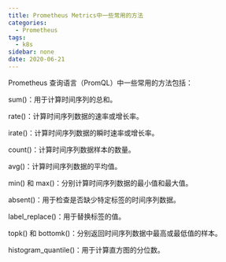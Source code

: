 ```yaml
---
title: Prometheus Metrics中一些常用的方法
categories: 
  - Prometheus
tags:
  - k8s
sidebar: none 
date: 2020-06-21
---
```

Prometheus 查询语言（PromQL）中一些常用的方法包括：

sum()：用于计算时间序列的总和。

rate()：计算时间序列数据的速率或增长率。

irate()：计算时间序列数据的瞬时速率或增长率。

count()：计算时间序列数据样本的数量。

avg()：计算时间序列数据的平均值。

min() 和 max()：分别计算时间序列数据的最小值和最大值。

absent()：用于检查是否缺少特定标签的时间序列数据。

label_replace()：用于替换标签的值。

topk() 和 bottomk()：分别返回时间序列数据中最高或最低值的样本。

histogram_quantile()：用于计算直方图的分位数。